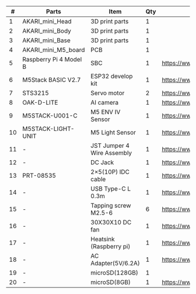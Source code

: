 | # | Parts | Item | Qty | Link |
| ---- | ---- | ---- | ---- | ---- |
| 1 | AKARI_mini_Head |3D print parts|1| |
| 2 | AKARI_mini_Body |3D print parts|1| |
| 3 | AKARI_mini_Base |3D print parts|1| |
| 4 | AKARI_mini_M5_board | PCB|1| |
| 5 | Raspberry Pi 4 Model B | SBC |1| https://www.marutsu.co.jp/pc/i/46415211/ |
| 6 | M5Stack BASIC V2.7 | ESP32 develop kit|1| https://www.marutsu.co.jp/pc/i/2733151/ |
| 7 | STS3215 | Servo motor|2| https://www.marutsu.co.jp/pc/i/2349133/ |
| 8 | OAK-D-LITE |AI camera |1| https://www.marutsu.co.jp/pc/i/2235787/ |
| 9 | M5STACK-U001-C | M5 ENV IV Sensor|1| https://www.marutsu.co.jp/pc/i/2764443/ |
| 10 | M5STACK-LIGHT-UNIT | M5 Light Sensor|1| https://www.marutsu.co.jp/pc/i/1526328/ |
| 11 | - | JST Jumper 4 Wire Assembly |1| https://www.marutsu.co.jp/pc/i/579017/ |
| 12 | - | DC Jack |1| https://www.marutsu.co.jp/pc/i/12480040/ |
| 13 | PRT-08535 | 2×5(10P) IDC cable|1| https://www.marutsu.co.jp/pc/i/25641653/ |
| 14 | - | USB Type-C L 0.3m|1| https://www.amazon.co.jp/dp/B097PJLG39 |
| 15 | - | Tapping screw M2.5-6|6| https://www.marutsu.co.jp/pc/i/2566507/ |
| 16 | - | 30X30X10 DC fan|1| https://www.marutsu.co.jp/pc/i/34462743/ |
| 17 | - | Heatsink (Raspberry pi)|1| https://www.marutsu.co.jp/pc/i/33411499/ |
| 18 | - | AC Adapter(5V/6.2A) |1| https://www.marutsu.co.jp/pc/i/2775202/ |
| 19 | - | microSD(128GB) |1|  | www.amazon.co.jp/dp/B0CH2X5LBX |
| 20 | - | microSD(8GB) |1| https://www.amazon.co.jp/dp/B00VQOEWYO |
